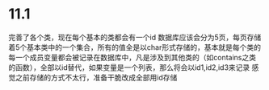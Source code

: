 # 11.1
完善了各个类，现在每个基本的类都会有一个id
数据库应该会分为5页，每页存储着5个基本类中的一个集合，所有的值全是以char形式存储的，基本就是每个类的每一个成员变量都会被记录在数据库中，凡是涉及到其他类的（如contains之类的函数），全部以id替代，如果变量是一个列表，那么将会以id1,id2,id3来记录
感觉之前存储的方式不太行，准备干脆改成全部用id存储